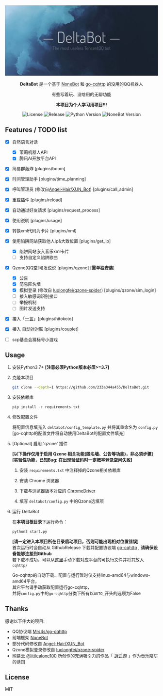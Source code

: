 ![DeltaBot](https://raw.githubusercontent.com/233a344a455/ImageHost/master/deltabot.jpg)
<div align="center">

**DeltaBot** 是一个基于 [NoneBot](https://github.com/nonebot/nonebot) 和 [go-cqhttp](https://github.com/Mrs4s/go-cqhttp) 的没用的QQ机器人

有些写着玩、没啥用的无聊功能

**本项目为个人学习用项目!!!**

![License](https://img.shields.io/github/license/233a344a455/DeltaBot)
![Release](https://img.shields.io/github/v/release/233a344a455/DeltaBot?include_prereleases)
![Python Version](https://img.shields.io/badge/python-3.7+-ff69b4.svg)
![NoneBot Version](https://img.shields.io/badge/nonebot-1.8.0+-red.svg)

</div>

## Features / TODO list

- [x] 自然语言对话
  - [x] 茉莉机器人API
  - [x] 腾讯AI开放平台API
- [x] 简易群轰炸 [plugins/boom]
- [x] 时间管理助手 [plugins/time_planning]
- [x] 呼叫管理员 (修改自[Angel-Hair/XUN_Bot](https://github.com/Angel-Hair/XUN_Bot/blob/master/xunbot/plugins/call_admin)) [plugins/call_admin]
- [x] 重载插件 [plugins/reload]
- [x] 自动通过好友请求 [plugins/request_process]
- [x] 使用说明 [plugins/usage]
- [x] 转换xml代码为卡片 [plugins/xml]
- [x] 使用陷阱网站获取他人ip&大致位置 [plugins/get_ip]
  - [x] 陷阱网站嵌入音乐xml卡片
  - [ ] 支持自定义陷阱歌曲
- [x] Qzone(QQ空间)发说说 [plugins/qzone] [**需单独安装**]
  - [x] 公告
  - [x] 简易匿名墙
  - [x] 模拟登录 (修改自 [luolongfei/qzone-spider](https://github.com/luolongfei/qzone-spider)) [plugins/qzone/sim_login]
  - [ ] 接入敏感词识别接口
  - [ ] 举报机制
  - [ ] 图片发送支持
- [x] 接入「[一言](hitokoto.cn)」[plugins/hitokoto]
- [x] 接入 [自动对对联](https://ai.binwang.me/couplet/) [plugins/couplet]
- [ ] scp基金会猜标号小游戏



## Usage

1. 安装Python3.7+ **[注意必须Python版本必须>=3.7]**

2. 克隆本项目

   ```bash
   git clone --depth=1 https://github.com/233a344a455/DeltaBot.git
   ```

   

3. 安装依赖库

   ```bash
   pip install -r requirements.txt
   ```

   

4. 修改配置文件

   将配置信息填充入 `deltabot/config_template.py` 并将其重命名为 `config.py`  
   [go-cqhttp的配置文件将自动使用DeltaBot的配置文件填充]

   

5. [Optional] 启用 'qzone' 插件

   **[以下操作仅用于启用 Qzone 相关功能(匿名墙、公告等功能)，非必须步骤]**  
   **[实验性功能，已知Bug: 在出现验证码时一定概率登录空间失败]**

   1. 安装 `requirements.txt` 中注释掉的Qzone相关依赖库

   2. 安装 Chrome 浏览器
   3. 下载与浏览器版本对应的 [ChromeDriver](https://chromedriver.chromium.org/)
   4. 填写 `deltabot/config.py` 中的Qzone选填项

   

6. 运行 DeltaBot

   在**本项目根目录**下运行命令：

   ```bash
   python3 start.py
   ```

   **[请一定进入本项目所在目录启动项目，否则可能出现相对位置错误]**  
   首次运行时会自动从 GithubRelease 下载并配置协议端 [go-cqhttp](https://github.com/Mrs4s/go-cqhttp) , **请确保设备能够连接到Github**  
   若下载不成功，可以从[这里](https://github.com/Mrs4s/go-cqhttp/releases)手动下载对应平台的可执行文件并将其放入 `cqhttp/`

   

   Go-cqhttp的自动下载、配置与运行暂时仅支持linux-amd64与windows-amd64平台，  
   其它平台请手动获取配置运行go-cqhttp，  
   并将`config.py`中的`go-cqhttp`分类下所有以`AUTO_`开头的选项为False

   

## Thanks

感谢以下伟大的项目:

- QQ协议端 [Mrs4s/go-cqhttp](https://github.com/Mrs4s/go-cqhttp)
- 前端框架 [NoneBot](https://github.com/nonebot/nonebot)
- 部分代码修改自 [Angel-Hair/XUN_Bot](https://github.com/Angel-Hair/XUN_Bot)
- Qzone模拟登录修改自 [luolongfei/qzone-spider](https://github.com/luolongfei/qzone-spider)
- 网易云 [@littlealone100](https://music.163.com/#/artist?id=12063182) 所创作的充满吸引力的作品「 [逍遥游](https://music.163.com/#/song?id=532522915) 」作为音乐陷阱的诱饵




## License

MIT

